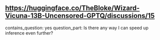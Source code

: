 ## https://huggingface.co/TheBloke/Wizard-Vicuna-13B-Uncensored-GPTQ/discussions/15

contains_question: yes
question_part: Is there any way I can speed up inference even further?